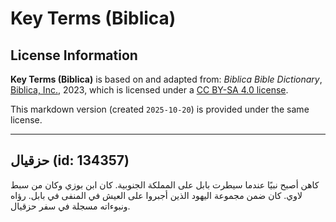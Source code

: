 # Key Terms (Biblica)

## License Information

**Key Terms (Biblica)** is based on and adapted from: _Biblica Bible Dictionary_, [Biblica, Inc.](https://www.biblica.com/), 2023, which is licensed under a [CC BY-SA 4.0 license](https://creativecommons.org/licenses/by-sa/4.0/legalcode.en).

This markdown version (created `2025-10-20`) is provided under the same license.



--------------------------------

## حزقيال (id: 134357)

كاهن أصبح نبيًا عندما سيطرت بابل على المملكة الجنوبية. كان ابن بوزي وكان من سبط لاوي. كان ضمن مجموعة اليهود الذين أجبروا على العيش في المنفى في بابل. رؤاه ونبوءاته مسجلة في سفر حزقيال.


